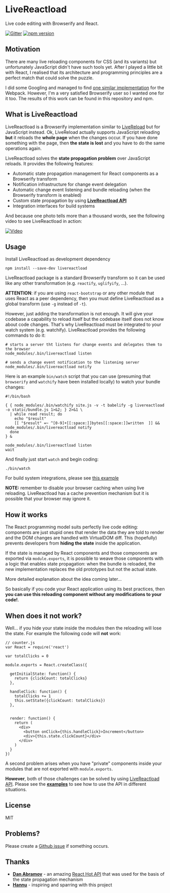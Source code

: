 # LiveReactload

Live code editing with Browserify and React.

[![Gitter](https://badges.gitter.im/Join%20Chat.svg)](https://gitter.im/milankinen/livereactload)
[![npm version](https://badge.fury.io/js/livereactload.svg)](http://badge.fury.io/js/livereactload)


## Motivation

There are many live reloading components for CSS (and its variants) but unfortunately
JavaScript didn't have such tools yet. After I played a little bit with React, I realised
that its architecture and programming principles are a perfect match that could solve
the puzzle.

I did some Googling and managed to find [one similar implementation](https://github.com/gaearon/react-hot-loader) 
for the Webpack. However, I'm a very satisfied Browserify user so I wanted one for it
too. The results of this work can be found in this repository and npm.

## What is LiveReactload

LiveReactload is a Browserify implementation similar to [LiveReload](http://livereload.com/) but
for JavaScript instead. Ok, LiveReload actually supports JavaScript reloading **but** it
reloads the **whole page** when the changes occur. If you have done something with the page,
then **the state is lost** and you have to do the same operations again.

LiveReactload solves the **state propagation problem** over JavaScript reloads. It
provides the following features:

  * Automatic state propagation management for React components as a Browserify transform
  * Notification infrastructure for change event delegation
  * Automatic change event listening and bundle reloading (when the Browserify transform is enabled)
  * Custom state propagation by using **[LiveReactload API](https://github.com/milankinen/livereactload-api)**
  * Integration interfaces for build systems  
  
And because one photo tells more than a thousand words, see the following video to see 
LiveReactload in action:

[![Video](https://dl.dropbox.com/s/gcnhv4rzvhq5kaw/livereactload-preview.png)](https://vimeo.com/123513496)
    

## Usage

Install LiveReactload as development dependency

    npm install --save-dev livereactload
    
LiveReactload package is a standard Browserify transform so it can be used like any other
transformation (e.g. `reactify`, `uglifyify`, ...). 

**ATTENTION**: if you are using `react-bootstrap` or any other module that uses React as a
peer dependency, then you must define LiveReactload as a global transform (use `-g` instead 
of `-t`).

However, just adding the transformation is not enough. It will give your codebase a capability
to reload itself but the codebase itself does not know about code changes. That's why LiveReactload
must be integrated to your watch system (e.g. watchify). LiveReactload provides the following
commands to do it:

    # starts a server tht listens for change events and delegates them to the browser
    node_modules/.bin/livereactload listen
    
    # sends a change event notification to the listening server
    node_modules/.bin/livereactload notify
    

Here is an example `bin/watch` script that you can use (presuming that `browserify` and 
`watchify` have been installed locally) to watch your bundle changes:

    #!/bin/bash
    
    { { node_modules/.bin/watchify site.js -v -t babelify -g livereactload -o static/bundle.js 1>&2; } 2>&1 \
      | while read result; do
        echo "$result"
        [[ "$result" =~ ^[0-9]+[[:space:]]bytes[[:space:]]written  ]] && node_modules/.bin/livereactload notify
      done
    } &
    
    node_modules/.bin/livereactload listen
    wait


And finally just start `watch` and begin coding:

    ./bin/watch
   
For build system integrations, please see [this example](examples/05-build-systems)

**NOTE:** remember to disable your browser caching when using live reloading.
LiveReactload has a cache prevention mechanism but it is possible that your
browser may ignore it.


## How it works

The React programming model suits perfectly live code editing: components are just
stupid ones that render the data they are told to render and the DOM changes are handled
with VirtualDOM diff. This (hopefully) prevents developers from **hiding the state** inside
the application. 

If the state is managed by React components and those components are exported
via `module.exports`, it is possible to weave those components with a logic that
enables state propagation: when the bundle is reloaded, the new implementation 
replaces the old prototypes but not the actual state.

More detailed explanation about the idea coming later...

So basically if you code your React application using its best practices, then
**you can use this reloading component without any modifications to your code!**.


## When does it not work?

Well... if you hide your state inside the modules then the reloading will lose
the state. For example the following code will **not** work:

    // counter.js
    var React = require('react')
    
    var totalClicks = 0
    
    module.exports = React.createClass({
    
      getInitialState: function() {
        return {clickCount: totalClicks}
      },
    
      handleClick: function() {
        totalClicks += 1
        this.setState({clickCount: totalClicks})
      },
    
    
      render: function() {
        return (
          <div>
            <button onClick={this.handleClick}>Increment</button>
            <div>{this.state.clickCount}</div>
          </div>
        )
      }
    })

A second problem arises when you have "private" components inside your modules
that are not exported with `module.exports`. 

**However**, both of those challenges can be solved by using 
[LiveReactload API](https://github.com/milankinen/livereactload-api). Please see
the **[examples](examples)** to see how to use the API in different situations.


## License

MIT


## Problems?

Please create a [Github issue](issues) if something occurs.


## Thanks

  * **[Dan Abramov](https://github.com/gaearon)** - an amazing [React Hot API](https://github.com/gaearon/react-hot-api)
    that was used for the basis of the state propagation mechanism 
  * **[Hannu](https://github.com/heintsi)** - inspiring and sparring with this project 
